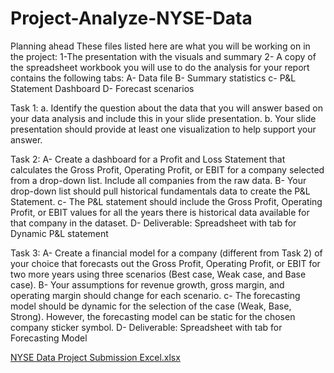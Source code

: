  # Project-Analyze-NYSE-Data


Planning ahead
These files listed here are what you will be working on in the project:
1-The presentation with the visuals and summary
2- A copy of the spreadsheet workbook you will use to do the analysis for your report contains the following tabs:
     A- Data file
     B- Summary statistics
     c- P&L Statement Dashboard
     D- Forecast scenarios
     
Task 1:
        a. Identify the question about the data that you will answer based on your data analysis and include this in your slide presentation.
        b. Your slide presentation should provide at least one visualization to help support your answer.
        
Task 2:
       A- Create a dashboard for a Profit and Loss Statement that calculates the Gross Profit, Operating Profit, or EBIT for a company selected from a drop-down list.              Include all companies from the raw data.
       B- Your drop-down list should pull historical fundamentals data to create the P&L Statement.
       c- The P&L statement should include the Gross Profit, Operating Profit, or EBIT values for all the years there is historical data available for that company in              the dataset.
       D- Deliverable: Spreadsheet with tab for Dynamic P&L statement
       
Task 3:
       A- Create a financial model for a company (different from Task 2) of your choice that forecasts out the Gross Profit, Operating Profit, or EBIT for two more years        using three scenarios (Best case, Weak case, and Base case).
       B- Your assumptions for revenue growth, gross margin, and operating margin should change for each scenario.
       c-  The forecasting model should be dynamic for the selection of the case (Weak, Base, Strong). However, the forecasting model can be static for the chosen               company sticker symbol.
       D- Deliverable: Spreadsheet with tab for Forecasting Model
       


       
     
[NYSE Data Project Submission Excel.xlsx](https://github.com/Bud00r/-Project-Analyze-NYSE-Data/files/10293422/NYSE.Data.Project.Submission.Excel.xlsx)

